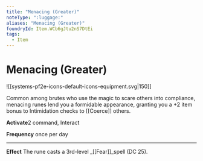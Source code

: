 ```yaml
---
title: "Menacing (Greater)"
noteType: ":luggage:"
aliases: "Menacing (Greater)"
foundryId: Item.WCb6gJtu2nS7DtEi
tags:
  - Item
---
```


# Menacing (Greater)
![[systems-pf2e-icons-default-icons-equipment.svg|150]]

Common among brutes who use the magic to scare others into compliance, menacing runes lend you a formidable appearance, granting you a +2 item bonus to Intimidation checks to [[Coerce]] others.

**Activate**2 command, Interact

**Frequency** once per day

* * *

**Effect** The rune casts a 3rd-level _[[Fear]]_spell (DC 25).
